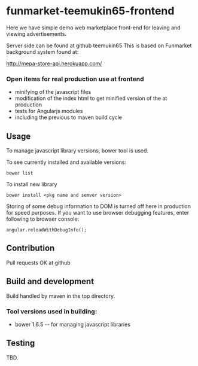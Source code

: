# funmarket-teemukin65-frontend


Here we have simple demo web marketplace front-end for leaving and viewing advertisements.

Server side can be found at github teemukin65
This is based on Funmarket background system found at:

http://mepa-store-api.herokuapp.com/




### Open items for real production use at frontend

- minifying of the javascript files
- modification of the index html to get minified version of the at production
- tests for Angularjs modules
- including the previous to maven build cycle



## Usage

To manage javascript library versions, bower tool is used.

To see currently installed and available versions:
```
bower list 
```

To install new library

```
bower install <pkg name and semver version>
```

Storing of some debug information to DOM is turned off here in production for speed purposes. 
If you want to use browser debugging features, enter following to browser console:
  
```
angular.reloadWithDebugInfo();
```

## Contribution

Pull requests OK at github

## Build and development

Build handled by maven in the top directory.


### Tool versions used in building: 
 
 * bower 1.6.5   -- for managing javascript libraries  

 




## Testing

TBD.
